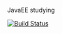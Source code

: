 JavaEE studying

[![Build Status](https://travis-ci.org/Rasskopovaa/JavaEE.svg?branch=master)](https://travis-ci.org/github/Rasskopovaa/JavaEE)